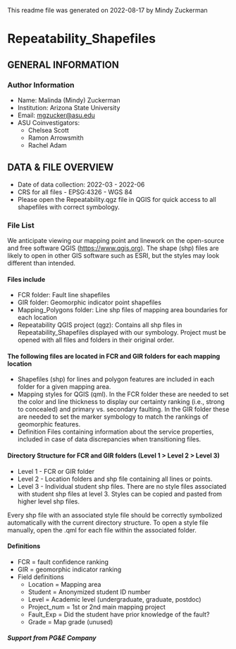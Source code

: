 This readme file was generated on 2022-08-17 by Mindy Zuckerman

# Repeatability_Shapefiles

## GENERAL INFORMATION

### Author Information
- Name: Malinda (Mindy) Zuckerman
- Institution: Arizona State University
- Email: mgzucker@asu.edu
- ASU Coinvestigators:
	- Chelsea Scott
	- Ramon Arrowsmith
	- Rachel Adam



## DATA & FILE OVERVIEW

- Date of data collection: 2022-03 - 2022-06
- CRS for all files - EPSG:4326 - WGS 84
- Please open the Repeatability.qgz file in QGIS for quick access to all shapefiles with correct symbology.

### File List 

We anticipate viewing our mapping point and linework on the open-source and free software QGIS (https://www.qgis.org). The shape (shp) files are likely to open in other GIS software such as ESRI, but the styles may look different than intended. 


#### Files include
- FCR folder: Fault line shapefiles
- GIR folder: Geomorphic indicator point shapefiles
- Mapping_Polygons folder: Line shp files of mapping area boundaries for each location
- Repeatability QGIS project (qgz): Contains all shp files in Repeatability_Shapefiles displayed with our symbology. Project must be opened with all files and folders in their original order.

#### The following files are located in FCR and GIR folders for each mapping location 
- Shapefiles (shp) for lines and polygon features are included in each folder for a 
given mapping area.
- Mapping styles for QGIS (qml). In the FCR folder these are needed to set the color and line thickness to display our certainty ranking (i.e., strong to concealed) and primary vs. secondary faulting. In the GIR folder these are needed to set the marker symbology to match the rankings of geomorphic features.
- Definition Files containing information about the service properties, included in 
case of data discrepancies when transitioning files.

#### Directory Structure for FCR and GIR folders (Level 1 > Level 2 > Level 3)

- Level 1 - FCR or GIR folder
- Level 2 - Location folders and shp file containing all lines or points.
- Level 3 - Individual student shp files. There are no style files associated with student shp files at level 3. Styles can be copied and pasted from higher level shp files.

Every shp file with an associated style file should be correctly symbolized automatically with the current directory structure. To open a style file manually, open the .qml for each file within the associated folder.

#### Definitions
- FCR = fault confidence ranking
- GIR = geomorphic indicator ranking
- Field definitions
	- Location = Mapping area
  - Student = Anonymized student ID number
  - Level = Academic level (undergraduate, graduate, postdoc)
  - Project_num = 1st or 2nd main mapping project
  - Fault_Exp = Did the student have prior knowledge of the fault?
  - Grade = Map grade (unused)
  
##### Support from PG&E Company

